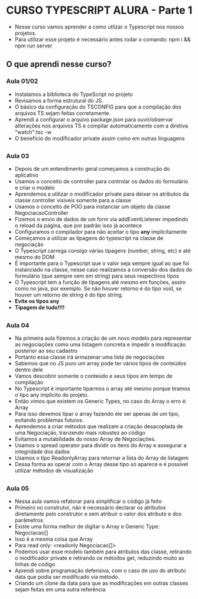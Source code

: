 # CURSO TYPESCRIPT ALURA - Parte 1

* Nesse curso vamos aprender a como utlizar o Typescript nos nossos projetos.
* Para utilizar esse projeto é necessário antes rodar o comando: npm i && npm run server

## O que aprendi nesse curso?

### Aula 01/02
* Instalamos a biblioteca do TypeScript no projeto
* Revisamos a forma estrutural do JS.
* O básico da configuração do TSCONFIG para que a compilação dos arquivos TS sejam feitas corretamente.
* Aprendi a configurar o arquivo package.json para ouvir/observar alterações nos arquivos TS e compilar automaticamente com a diretiva "watch":tsc -w
* O benefício do modificador private assim como em outras linguagens

##

### Aula 03
* Depois de um entendimento geral começamos a construção do aplicativo
* Usamos o conceito de controller para controlar os dados do formulário e criar o modelo
* Aprendemos a utilizar o modificador private para deixar os atributos da classe controller visiveis somente para a classe
* Usamos o conceito de POO para instanciar um objeto da classe NegociacaoController
* Fizemos o envio de dados de um form via addEventListener impedindo o reload da página, que por padrão isso já acontece
* Configuramos o compilador para não aceitar o tipo **any** implicitamente
* Começamos a utilizar as tipagens do typescript na classe de negociação
* O Typescript carrega consigo várias tipagens (number, string, etc) e até mesmo do DOM
* É importante para o Typescript que o valor seja sempre igual ao que foi instanciado na classe, nesse caso realizamos a conversão dos dados do formulário (que sempre vem em string) para seus respectivos tipos
* O Typescript tem a função de tipagens até mesmo em funções, assim como no java, por exemplo. Se não houver retorno é do tipo void, se houver um retorno de string é do tipo string.
* **Evite os tipos any**
* **Tipagem de tudo!!!!**

##
### Aula 04
* Na primeira aula fizemos a criação de um novo modelo para representar as negociações como uma listagem concreta e impedir a modificação posterior ao seu cadastro
* Portanto essa classe irá armazenar uma lista de negociações
* Sabemos que no JS puro um array pode ter vários tipos de conteúdos dentro dele
* Vamos descobrir somente o conteúdo e seus tipos em tempo de compilação
* No Typescript é importante tiparmos o array até mesmo porque tiramos o tipo any implicito do projeto.
* Então vimos que existem os Generic Types, no caso do Array o erro é: Array<T>
* Para isso devemos tipar o array fazendo ele ser apenas de um tipo, evitando problemas futuros.
* Aprendemos a criar métodos que realizam a criação desacoplada de uma Negociação, tranzendo mais robustez ao código
* Evitamos a mutabilidade do nosso Array de Negociações.
* Usamos o spread operator para dividir os itens do Array e assegurar a integridade dos dados
* Usamos o tipo ReadonlyArray para retornar a lista do Array de listagem
* Dessa forma ao operar com o Array desse tipo só aparece e é possível utilizar métodos de visualização


##
### Aula 05
* Nessa aula vamos refatorar para simplificar o código já feito
* Primeiro no construtor, não é necessário declarar os atributos diretamente pelo construtor e sem atribuir o valor dos atributo e dos parâmetros
* Existe uma forma melhor de digitar o Array e Generic Type: Negociacao[] 
* Isso é a mesma coisa que Array<Negociacao>
* Para read only: <readonly Negociacao[]>
* Podemos usar esse modelo também para atributos das classe, retirando o modificador private e retirando os métodos get, reduzindo muito as linhas de código
* Aprendi sobre programação defensiva, com o caso de uso do atributo data que podia ser modificado via método.
* Criando um clone da data para que as modificações em outras classes sejam feitas em uma outra referência

##
